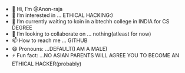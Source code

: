 - 👋 Hi, I’m @Anon-raja
- 👀 I’m interested in ... ETHICAL HACKING:)
- 🌱 I’m currently waiting to koin in a btechh college in INDIA for CS DEGREE
- 💞️ I’m looking to collaborate on ... nothing(atleast for now)
- 📫 How to reach me ... GITHUB
- 😄 Pronouns: ...DEFAULT(I AM A MALE)
- ⚡ Fun fact: ...NO ASIAN PARENTS WILL AGREE YOU TO BECOME AN ETHICAL HACKER(probably)

<!---
Anon-raja/Anon-raja is a ✨ special ✨ repository because its `README.md` (this file) appears on your GitHub profile.
You can click the Preview link to take a look at your changes.
--->
